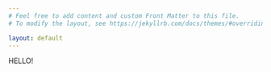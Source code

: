 ```yaml
---
# Feel free to add content and custom Front Matter to this file.
# To modify the layout, see https://jekyllrb.com/docs/themes/#overriding-theme-defaults

layout: default
---
```

HELLO!

<div id="pixlee_container"></div><script type="text/javascript">window.PixleeAsyncInit = function() {Pixlee.init({apiKey:'H24UWd9PGhntPmTZP1pE'});Pixlee.addSimpleWidget({widgetId:'21520'});};</script><script src="//instafeed.assets.pixlee.com/assets/pixlee_widget_1_0_0.js"></script>

